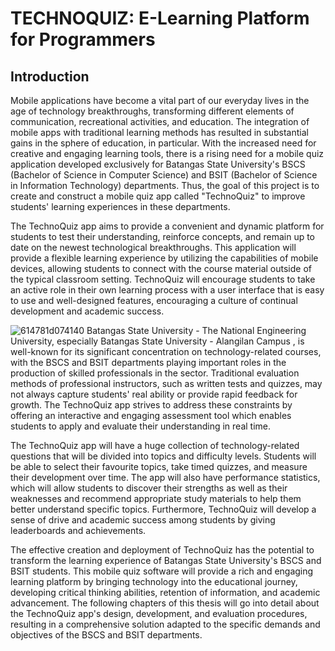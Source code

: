 # TECHNOQUIZ: E-Learning Platform for Programmers
## Introduction
  Mobile applications have become a vital part of our everyday lives in the age of technology breakthroughs, transforming different elements of communication, recreational activities, and education. The integration of mobile apps with traditional learning methods has resulted in substantial gains in the sphere of education, in particular. With the increased need for creative and engaging learning tools, there is a rising need for a mobile quiz application developed exclusively for Batangas State University's BSCS (Bachelor of Science in Computer Science) and BSIT (Bachelor of Science in Information Technology) departments. Thus, the goal of this project is to create and construct a mobile quiz app called "TechnoQuiz" to improve students' learning experiences in these departments.

  
The TechnoQuiz app aims to provide a convenient and dynamic platform for students to test their understanding, reinforce concepts, and remain up to date on the newest technological breakthroughs. This application will provide a flexible learning experience by utilizing the capabilities of mobile devices, allowing students to connect with the course material outside of the typical classroom setting. TechnoQuiz will encourage students to take an active role in their own learning process with a user interface that is easy to use and well-designed features, encouraging a culture of continual development and academic success.
 
![614781d074140](https://github.com/mariusjacob-batstateu/technoQuiz/assets/113661293/27c1230a-3cb9-4c23-a5fb-e70da6738d36)
  Batangas State University - The National Engineering University, especially Batangas State University -  Alangilan Campus , is well-known for its significant concentration on technology-related courses, with the BSCS and BSIT departments playing important roles in the production of skilled professionals in the sector. Traditional evaluation methods of professional instructors, such as written tests and quizzes, may not always capture students' real ability or provide rapid feedback for growth. The TechnoQuiz app strives to address these constraints by offering an interactive and engaging assessment tool which enables students to apply and evaluate their understanding in real time.

  The TechnoQuiz app will have a huge collection of technology-related questions that will be divided into topics and difficulty levels. Students will be able to select their favourite topics, take timed quizzes, and measure their development over time. The app will also have performance statistics, which will allow students to discover their strengths as well as their weaknesses and recommend appropriate study materials to help them better understand specific topics. Furthermore, TechnoQuiz will develop a sense of drive and academic success among students by giving leaderboards and achievements.

  The effective creation and deployment of TechnoQuiz has the potential to transform the learning experience of Batangas State University's BSCS and BSIT students. This mobile quiz software will provide a rich and engaging learning platform by bringing technology into the educational journey, developing critical thinking abilities, retention of information, and academic advancement. The following chapters of this thesis will go into detail about the TechnoQuiz app's design, development, and evaluation procedures, resulting in a comprehensive solution adapted to the specific demands and objectives of the BSCS and BSIT departments.
